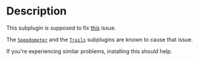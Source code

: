 # Description

This subplugin is supposed to fix [this](https://github.com/x07x08/TF2-Dodgeball-Modified/issues/7) issue.

The [`Speedometer`](https://github.com/x07x08/TF2-Dodgeball-Modified/tree/main/Subplugins/Speedometer) and the [`Trails`](https://github.com/x07x08/TF2-Dodgeball-Modified/tree/main/Subplugins/Trails) subplugins are known to cause that issue.

If you're experiencing similar problems, installing this should help.

